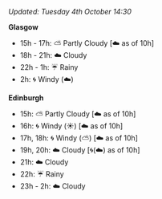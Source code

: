 *Updated: Tuesday 4th October 14:30*

**Glasgow**

* 15h - 17h: :partly_sunny: Partly Cloudy [:cloud: as of 10h]
* 18h - 21h: :cloud: Cloudy
* 22h - 1h: :umbrella: Rainy
* 2h: :cyclone: Windy (:cloud:)

**Edinburgh**

* 15h: :partly_sunny: Partly Cloudy [:cloud: as of 10h]
* 16h: :cyclone: Windy (:sunny:) [:cloud: as of 10h]
* 17h, 18h: :cyclone: Windy (:partly_sunny:) [:cloud: as of 10h]
* 19h, 20h: :cloud: Cloudy [:cyclone:(:cloud:) as of 10h]
* 21h: :cloud: Cloudy
* 22h: :umbrella: Rainy
* 23h - 2h: :cloud: Cloudy
